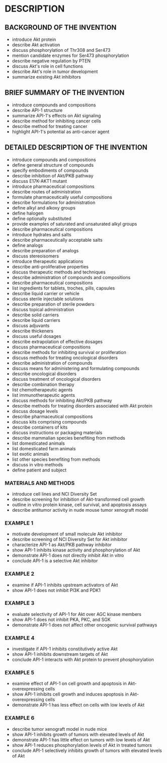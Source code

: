 # DESCRIPTION

## BACKGROUND OF THE INVENTION

- introduce Akt protein
- describe Akt activation
- discuss phosphorylation of Thr308 and Ser473
- mention candidate enzymes for Ser473 phosphorylation
- describe negative regulation by PTEN
- discuss Akt's role in cell functions
- describe Akt's role in tumor development
- summarize existing Akt inhibitors

## BRIEF SUMMARY OF THE INVENTION

- introduce compounds and compositions
- describe API-1 structure
- summarize API-1's effects on Akt signaling
- describe method for inhibiting cancer cells
- describe method for treating cancer
- highlight API-1's potential as anti-cancer agent

## DETAILED DESCRIPTION OF THE INVENTION

- introduce compounds and compositions
- define general structure of compounds
- specify embodiments of compounds
- describe inhibition of Akt/PKB pathway
- discuss E17K-AKT1 mutant
- introduce pharmaceutical compositions
- describe routes of administration
- formulate pharmaceutically useful compositions
- describe formulations for administration
- define alkyl and alkoxy groups
- define halogen
- define optionally substituted
- provide examples of saturated and unsaturated alkyl groups
- describe pharmaceutical compositions
- introduce hydrates and salts
- describe pharmaceutically acceptable salts
- define analogs
- describe preparation of analogs
- discuss stereoisomers
- introduce therapeutic applications
- describe anti-proliferative properties
- discuss therapeutic methods and techniques
- describe administration of compounds and compositions
- describe pharmaceutical compositions
- list ingredients for tablets, troches, pills, capsules
- describe liquid carrier or vehicle
- discuss sterile injectable solutions
- describe preparation of sterile powders
- discuss topical administration
- describe solid carriers
- describe liquid carriers
- discuss adjuvants
- describe thickeners
- discuss useful dosages
- describe extrapolation of effective dosages
- discuss pharmaceutical compositions
- describe methods for inhibiting survival or proliferation
- discuss methods for treating oncological disorders
- describe administration of compounds
- discuss means for administering and formulating compounds
- describe oncological disorders
- discuss treatment of oncological disorders
- describe combination therapy
- list chemotherapeutic agents
- list immunotherapeutic agents
- discuss methods for inhibiting Akt/PKB pathway
- describe methods for treating disorders associated with Akt protein
- discuss dosage levels
- describe pharmaceutical compositions
- discuss kits comprising compounds
- describe containers of kits
- discuss instructions or packaging materials
- describe mammalian species benefiting from methods
- list domesticated animals
- list domesticated farm animals
- list exotic animals
- list other species benefiting from methods
- discuss in vitro methods
- define patient and subject

### MATERIALS AND METHODS

- introduce cell lines and NCI Diversity Set
- describe screening for inhibition of Akt-transformed cell growth
- outline in vitro protein kinase, cell survival, and apoptosis assays
- describe antitumor activity in nude mouse tumor xenograft model

### EXAMPLE 1

- motivate development of small molecule Akt inhibitor
- describe screening of NCI Diversity Set for Akt inhibitor
- characterize API-1 as Akt/PKB pathway inhibitor
- show API-1 inhibits kinase activity and phosphorylation of Akt
- demonstrate API-1 does not directly inhibit Akt in vitro
- conclude API-1 is a selective Akt inhibitor

### EXAMPLE 2

- examine if API-1 inhibits upstream activators of Akt
- show API-1 does not inhibit PI3K and PDK1

### EXAMPLE 3

- evaluate selectivity of API-1 for Akt over AGC kinase members
- show API-1 does not inhibit PKA, PKC, and SGK
- demonstrate API-1 does not affect other oncogenic survival pathways

### EXAMPLE 4

- investigate if API-1 inhibits constitutively active Akt
- show API-1 inhibits downstream targets of Akt
- conclude API-1 interacts with Akt protein to prevent phosphorylation

### EXAMPLE 5

- examine effect of API-1 on cell growth and apoptosis in Akt-overexpressing cells
- show API-1 inhibits cell growth and induces apoptosis in Akt-overexpressing cells
- demonstrate API-1 has less effect on cells with low levels of Akt

### EXAMPLE 6

- describe tumor xenograft model in nude mice
- show API-1 inhibits growth of tumors with elevated levels of Akt
- demonstrate API-1 has little effect on tumors with low levels of Akt
- show API-1 reduces phosphorylation levels of Akt in treated tumors
- conclude API-1 selectively inhibits growth of tumors with elevated levels of Akt

